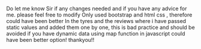 Do let me know Sir if any changes needed and if you have any advice for me.
please feel free to modify
Only used bootstrap and html css , therefore could have been better
In the tyres and the reviews where i have passed static values and added them one by one, this is bad practice and should be avoided if you have dynamic data using map function in javascript could have been better option!
thankyou!!
